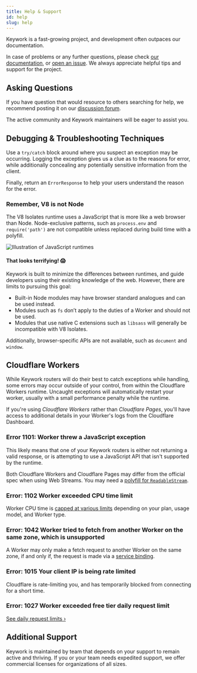 ```yaml
---
title: Help & Support
id: help
slug: help
---
```


Keywork is a fast-growing project, and development often outpaces our documentation.

In case of problems or any further questions, please check [our documentation](https://keywork.app), or [open an issue](https://github.com/sister-software/keywork/issues/new).
We always appreciate helpful tips and support for the project.

## Asking Questions

If you have question that would resource to others searching for help,
we recommend posting it on our [discussion forum](https://github.com/sister-software/keywork/discussions).

The active community and Keywork maintainers will be eager to assist you.

## Debugging & Troubleshooting Techniques

Use a `try/catch` block around where you suspect an exception may be occurring.
Logging the exception gives us a clue as to the reasons for error,
while additionally concealing any potentially sensitive information from the client.

Finally, return an `ErrorResponse` to help your users understand the reason for the error.

### Remember, V8 is not Node

The V8 Isolates runtime uses a JavaScript that is more like a web browser than Node.
Node-exclusive patterns, such as `process.env` and `require('path')` are not compatible unless replaced during build time with a polyfill.

![Illustration of JavaScript runtimes](/img/serverless-circle.webp)

#### That looks terrifying! 😱

Keywork is built to minimize the differences between runtimes, and guide developers
using their existing knowledge of the web. However, there are limits to pursuing this goal:

- Built-in Node modules may have browser standard analogues and can be used instead.
- Modules such as `fs` don’t apply to the duties of a Worker and should not be used.
- Modules that use native C extensions such as `libsass` will generally be incompatible with V8 Isolates.

Additionally, browser-specific APIs are not available, such as `document` and `window`.

## Cloudflare Workers

While Keywork routers will do their best to catch exceptions while handling,
some errors may occur outside of your control, from within the Cloudflare Workers runtime.
Uncaught exceptions will automatically restart your worker,
usually with a small performance penalty while the runtime.

If you're using _Cloudflare Workers_ rather than _Cloudflare Pages_, you'll have access to additional details
in your Worker's logs from the Cloudflare Dashboard.

### Error 1101: Worker threw a JavaScript exception

This likely means that one of your Keywork routers is either not returning a valid response,
or is attempting to use a JavaScript API that isn't supported by the runtime.

Both Cloudflare Workers and Cloudflare Pages may differ from the official spec when using Web Streams.
You may need a [polyfill for `ReadableStream`](../modules/polyfills/worker/ReadableStream/).

### Error: 1102 Worker exceeded CPU time limit

Worker CPU time is [capped at various limits](https://developers.cloudflare.com/workers/platform/limits/#cpu-runtime) depending on your plan, usage model, and Worker type.

### Error: 1042 Worker tried to fetch from another Worker on the same zone, which is unsupported

A Worker may only make a fetch request to another Worker on the same zone, if and only if,
the request is made via a [service binding](https://developers.cloudflare.com/workers/platform/bindings/about-service-bindings/).

### Error: 1015 Your client IP is being rate limited

Cloudflare is rate-limiting you, and has temporarily blocked from connecting for a short time.

### Error: 1027 Worker exceeded free tier daily request limit

[See daily request limits ›](https://developers.cloudflare.com/workers/platform/limits/#daily-request)

## Additional Support

Keywork is maintained by team that depends on your support to remain active and thriving.
If you or your team needs expedited support, we offer commercial licenses for organizations of all sizes.
